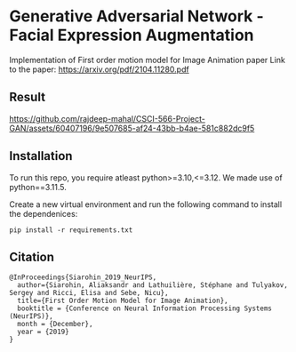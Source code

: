 # Generative Adversarial Network - Facial Expression Augmentation
Implementation of First order motion model for Image Animation paper
Link to the paper: https://arxiv.org/pdf/2104.11280.pdf

## Result
https://github.com/rajdeep-mahal/CSCI-566-Project-GAN/assets/60407196/9e507685-af24-43bb-b4ae-581c882dc9f5




## Installation
To run this repo, you require atleast python>=3.10,<=3.12. We made use of python==3.11.5.

Create a new virtual environment and run the following command to install the dependenices:
```
pip install -r requirements.txt
```

## Citation

```
@InProceedings{Siarohin_2019_NeurIPS,
  author={Siarohin, Aliaksandr and Lathuilière, Stéphane and Tulyakov, Sergey and Ricci, Elisa and Sebe, Nicu},
  title={First Order Motion Model for Image Animation},
  booktitle = {Conference on Neural Information Processing Systems (NeurIPS)},
  month = {December},
  year = {2019}
}
```
